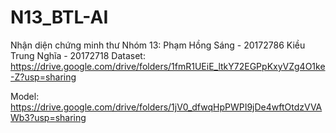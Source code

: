 # N13_BTL-AI
Nhận diện chứng minh thư
<space>Nhóm 13:<space>
  <space>Phạm Hồng Sáng - 20172786<space>
  <space>Kiều Trung Nghĩa - 20172718<space>
<space>Dataset: https://drive.google.com/drive/folders/1fmR1UEiE_ltkY72EGPpKxyVZg4O1ke-Z?usp=sharing<space>

Model: https://drive.google.com/drive/folders/1jV0_dfwqHpPWPI9jDe4wftOtdzVVAWb3?usp=sharing
